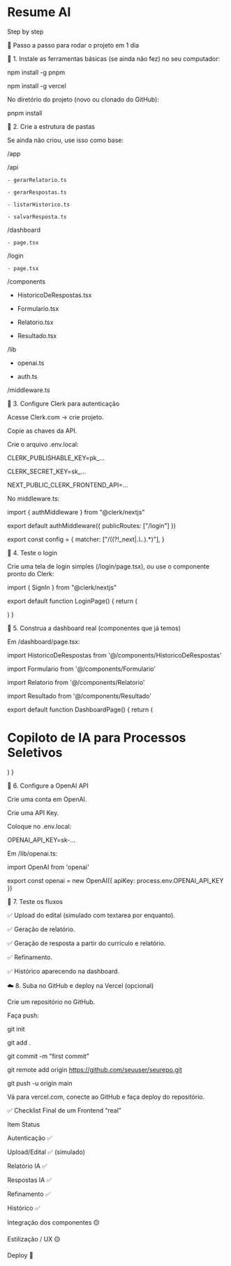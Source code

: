 # Resume AI

Step by step

🚀 Passo a passo para rodar o projeto em 1 dia

🧰 1. Instale as ferramentas básicas (se ainda não fez) no seu computador:

npm install -g pnpm

npm install -g vercel


No diretório do projeto (novo ou clonado do GitHub):

pnpm install

🧠 2. Crie a estrutura de pastas

Se ainda não criou, use isso como base:

/app

  /api
  
    - gerarRelatorio.ts
    
    - gerarRespostas.ts
    
    - listarHistorico.ts
    
    - salvarResposta.ts
    
  /dashboard
  
    - page.tsx
    
  /login
  
    - page.tsx
    
/components

  - HistoricoDeRespostas.tsx
    
  - Formulario.tsx
    
  - Relatorio.tsx
    
  - Resultado.tsx
    
/lib

  - openai.ts
    
  - auth.ts
    
/middleware.ts

🔐 3. Configure Clerk para autenticação

Acesse Clerk.com → crie projeto.

Copie as chaves da API.

Crie o arquivo .env.local:

CLERK_PUBLISHABLE_KEY=pk_...

CLERK_SECRET_KEY=sk_...

NEXT_PUBLIC_CLERK_FRONTEND_API=...

No middleware.ts:

import { authMiddleware } from "@clerk/nextjs"

export default authMiddleware({
  publicRoutes: ["/login"]
})

export const config = {
  matcher: ["/((?!_next|.*\\..*).*)"],
}

🧪 4. Teste o login

Crie uma tela de login simples (/login/page.tsx), ou use o componente pronto do Clerk:

import { SignIn } from "@clerk/nextjs"

export default function LoginPage() {
  return (
    <div className="flex justify-center items-center h-screen">
      <SignIn />
    </div>
  )
}

🧩 5. Construa a dashboard real (componentes que já temos)

Em /dashboard/page.tsx:

import HistoricoDeRespostas from '@/components/HistoricoDeRespostas'

import Formulario from '@/components/Formulario'

import Relatorio from '@/components/Relatorio'

import Resultado from '@/components/Resultado'

export default function DashboardPage() {
  return (
    <div className="p-6 space-y-8 max-w-4xl mx-auto">
      <h1 className="text-2xl font-bold">Copiloto de IA para Processos Seletivos</h1>
      <Formulario />
      <Relatorio />
      <Resultado />
      <HistoricoDeRespostas />
    </div>
  )
}

📡 6. Configure a OpenAI API

Crie uma conta em OpenAI.

Crie uma API Key.

Coloque no .env.local:

OPENAI_API_KEY=sk-...

Em /lib/openai.ts:

import OpenAI from 'openai'

export const openai = new OpenAI({
  apiKey: process.env.OPENAI_API_KEY
})

💬 7. Teste os fluxos

✅ Upload do edital (simulado com textarea por enquanto).

✅ Geração de relatório.

✅ Geração de resposta a partir do currículo e relatório.

✅ Refinamento.

✅ Histórico aparecendo na dashboard.

☁️ 8. Suba no GitHub e deploy na Vercel (opcional)

Crie um repositório no GitHub.

Faça push:

git init

git add .

git commit -m "first commit"

git remote add origin https://github.com/seuuser/seurepo.git

git push -u origin main

Vá para vercel.com, conecte ao GitHub e faça deploy do repositório.

✅ Checklist Final de um Frontend “real”

Item	Status

Autenticação	✅

Upload/Edital	✅ (simulado)

Relatório IA	✅

Respostas IA	✅

Refinamento	✅

Histórico	✅

Integração dos componentes	🟡

Estilização / UX	🟡

Deploy	🔲

